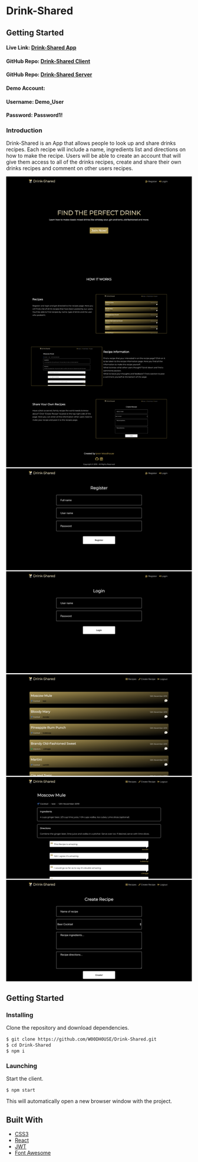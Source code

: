 # Drink-Shared

## Getting Started
#### Live Link: [Drink-Shared App](https://Drink-Shared-client-master-master-brown-nine.now.sh/)
#### GitHub Repo: [Drink-Shared Client](https://github.com/W00DH0USE/Drink-Shared/)
#### GitHub Repo: [Drink-Shared Server](https://github.com/W00DH0USE/Drink-Shared-server/)

#### Demo Account:
#### Username: Demo_User
#### Password: Password1!

### Introduction
Drink-Shared is an App that allows people to look up and share drinks recipes. Each recipe will include a name, ingredients list and directions on how to make the recipe. Users will be able to create an account that will give them access to all of the drinks recipes, create and share their own drinks recipes and comment on other users recipes.

![Drink-Shared Home Page](./public/images/home.png)
![Drink-Shared Register Page](./public/images/register.png)
![Drink-Shared Login Page](./public/images/login.png)
![Drink-Shared Recipes Page](./public/images/recipes.png)
![Drink-Shared Recipe Page](./public/images/recipe.png)
![Drink-Shared Create Recipe Page](./public/images/create-recipe.png)

## Getting Started
### Installing
Clone the repository and download dependencies.
```
$ git clone https://github.com/W00DH0USE/Drink-Shared.git
$ cd Drink-Shared
$ npm i
```

### Launching
Start the client.
```
$ npm start
```
This will automatically open a new browser window with the project.

## Built With

 - [CSS3](https://developer.mozilla.org/en-US/docs/Web/CSS/CSS3)
 - [React](https://reactjs.org/)
 - [JWT](https://jwt.io/)
 - [Font Awesome](https://github.com/FortAwesome/react-fontawesome/)
